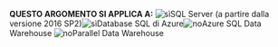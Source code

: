 <Token>**QUESTO ARGOMENTO SI APPLICA A:** ![sì](media/yes.png)SQL Server (a partire dalla versione 2016 SP2)![sì](media/yes.png)Database SQL di Azure![no](media/no.png)Azure SQL Data Warehouse ![no](media/no.png)Parallel Data Warehouse </Token>
